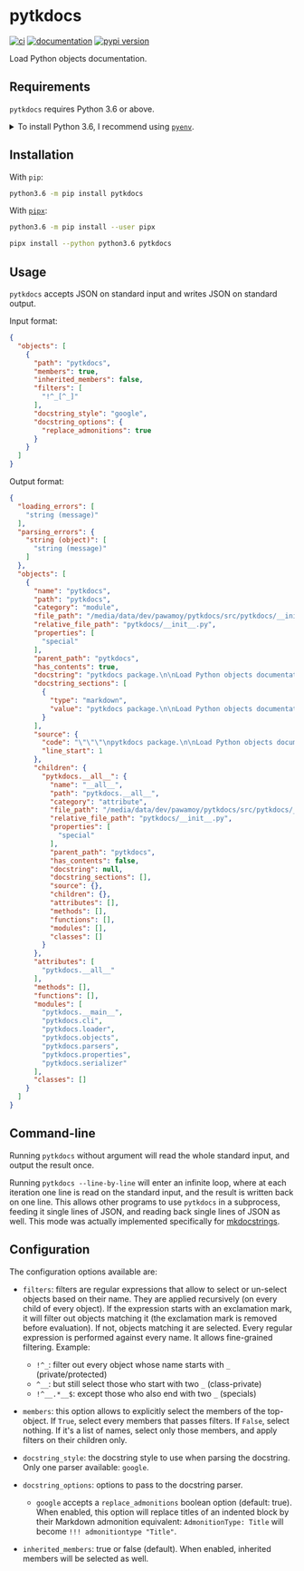 # pytkdocs

[![ci](https://github.com/pawamoy/pytkdocs/workflows/ci/badge.svg)](https://github.com/pawamoy/pytkdocs/actions?query=workflow%3Aci)
[![documentation](https://img.shields.io/badge/docs-mkdocs%20material-blue.svg?style=flat)](https://pawamoy.github.io/pytkdocs/)
[![pypi version](https://img.shields.io/pypi/v/pytkdocs.svg)](https://pypi.org/project/pytkdocs/)

Load Python objects documentation.

## Requirements

`pytkdocs` requires Python 3.6 or above.

<details>
<summary>To install Python 3.6, I recommend using <a href="https://github.com/pyenv/pyenv"><code>pyenv</code></a>.</summary>

```bash
# install pyenv
git clone https://github.com/pyenv/pyenv ~/.pyenv

# setup pyenv (you should also put these three lines in .bashrc or similar)
export PATH="${HOME}/.pyenv/bin:${PATH}"
export PYENV_ROOT="${HOME}/.pyenv"
eval "$(pyenv init -)"

# install Python 3.6
pyenv install 3.6.12

# make it available globally
pyenv global system 3.6.12
```
</details>

## Installation

With `pip`:
```bash
python3.6 -m pip install pytkdocs
```

With [`pipx`](https://github.com/pipxproject/pipx):
```bash
python3.6 -m pip install --user pipx

pipx install --python python3.6 pytkdocs
```

## Usage

`pytkdocs` accepts JSON on standard input and writes JSON on standard output.

Input format:

```json
{
  "objects": [
    {
      "path": "pytkdocs",
      "members": true,
      "inherited_members": false,
      "filters": [
        "!^_[^_]"
      ],
      "docstring_style": "google",
      "docstring_options": {
        "replace_admonitions": true
      }
    }
  ]
}
```

Output format:

```json
{
  "loading_errors": [
    "string (message)"
  ],
  "parsing_errors": {
    "string (object)": [
      "string (message)"
    ]
  },
  "objects": [
    {
      "name": "pytkdocs",
      "path": "pytkdocs",
      "category": "module",
      "file_path": "/media/data/dev/pawamoy/pytkdocs/src/pytkdocs/__init__.py",
      "relative_file_path": "pytkdocs/__init__.py",
      "properties": [
        "special"
      ],
      "parent_path": "pytkdocs",
      "has_contents": true,
      "docstring": "pytkdocs package.\n\nLoad Python objects documentation.",
      "docstring_sections": [
        {
          "type": "markdown",
          "value": "pytkdocs package.\n\nLoad Python objects documentation."
        }
      ],
      "source": {
        "code": "\"\"\"\npytkdocs package.\n\nLoad Python objects documentation.\n\"\"\"\n\nfrom typing import List\n\n__all__: List[str] = []\n",
        "line_start": 1
      },
      "children": {
        "pytkdocs.__all__": {
          "name": "__all__",
          "path": "pytkdocs.__all__",
          "category": "attribute",
          "file_path": "/media/data/dev/pawamoy/pytkdocs/src/pytkdocs/__init__.py",
          "relative_file_path": "pytkdocs/__init__.py",
          "properties": [
            "special"
          ],
          "parent_path": "pytkdocs",
          "has_contents": false,
          "docstring": null,
          "docstring_sections": [],
          "source": {},
          "children": {},
          "attributes": [],
          "methods": [],
          "functions": [],
          "modules": [],
          "classes": []
        }
      },
      "attributes": [
        "pytkdocs.__all__"
      ],
      "methods": [],
      "functions": [],
      "modules": [
        "pytkdocs.__main__",
        "pytkdocs.cli",
        "pytkdocs.loader",
        "pytkdocs.objects",
        "pytkdocs.parsers",
        "pytkdocs.properties",
        "pytkdocs.serializer"
      ],
      "classes": []
    }
  ]
}
```

## Command-line

Running `pytkdocs` without argument will read the whole standard input,
and output the result once.

Running `pytkdocs --line-by-line` will enter an infinite loop,
where at each iteration one line is read on the standard input,
and the result is written back on one line.
This allows other programs to use `pytkdocs` in a subprocess,
feeding it single lines of JSON, and reading back single lines of JSON as well.
This mode was actually implemented specifically for
[mkdocstrings](https://github.com/pawamoy/mkdocstrings).

## Configuration

The configuration options available are:

- `filters`: filters are regular expressions that allow to select or un-select objects based on their name.
  They are applied recursively (on every child of every object).
  If the expression starts with an exclamation mark,
  it will filter out objects matching it (the exclamation mark is removed before evaluation).
  If not, objects matching it are selected.
  Every regular expression is performed against every name.
  It allows fine-grained filtering. Example:

    - `!^_`: filter out every object whose name starts with `_` (private/protected)
    - `^__`: but still select those who start with two `_` (class-private)
    - `!^__.*__$`: except those who also end with two `_` (specials)
  
- `members`: this option allows to explicitly select the members of the top-object.
  If `True`, select every members that passes filters. If `False`, select nothing.
  If it's a list of names, select only those members, and apply filters on their children only.

- `docstring_style`: the docstring style to use when parsing the docstring. Only one parser available: `google`.

- `docstring_options`: options to pass to the docstring parser.
    - `google` accepts a `replace_admonitions` boolean option (default: true). When enabled, this option will
      replace titles of an indented block by their Markdown admonition equivalent:
      `AdmonitionType: Title` will become `!!! admonitiontype "Title"`.
    
- `inherited_members`: true or false (default). When enabled, inherited members will be selected as well.

